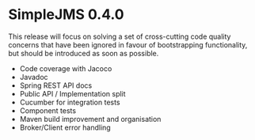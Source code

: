 # SimpleJMS 0.4.0

This release will focus on solving a set of cross-cutting code quality
concerns that have been ignored in favour of bootstrapping functionality,
but should be introduced as soon as possible.

+   Code coverage with Jacoco
+   Javadoc
+   Spring REST API docs
+   Public API / Implementation split
+   Cucumber for integration tests
+   Component tests
+   Maven build improvement and organisation
+   Broker/Client error handling
